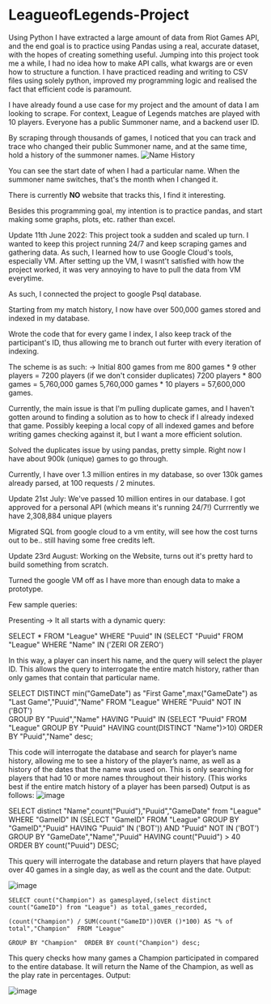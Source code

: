 # LeagueofLegends-Project
Using Python I have extracted a large amount of data from Riot Games API, and the end goal is to practice using Pandas using a real, accurate dataset, with the hopes of creating something useful.
Jumping into this project took me a while, I had no idea how to make API calls, what kwargs are or even how to structure a function.
I have practiced reading and writing to CSV files using solely python, improved my programming logic and realised the fact that efficient code is paramount.

I have already found a use case for my project and the amount of data I am looking to scrape.
For context, League of Legends matches are played with 10 players. Everyone has a public Summoner name, and a backend user ID. 

By scraping through thousands of games, I noticed that you can track and trace who changed their public Summoner name, and at the same time, hold a history of the summoner names.
![Name History](https://user-images.githubusercontent.com/16565764/170566385-819283a2-ff94-4693-827c-b1344e868b6f.png)

You can see the start date of when I had a particular name. When the summoner name switches, that's the month when I changed it.

There is currently **NO** website that tracks this, I find it interesting. 
  
Besides this programming goal, my intention is to practice pandas, and start making some graphs, plots, etc. rather than excel.

Update 11th June 2022:
This project took a sudden and scaled up turn.
I wanted to keep this project running 24/7 and keep scraping games and gathering data.
As such, I learned how to use Google Cloud's tools, especially VM.
After setting up the VM, I wasnt't satisfied with how the project worked, it was very annoying to have to pull the data from VM everytime.

As such, I connected the project to google Psql database.

Starting from my match history, I now have over 500,000 games stored and indexed in my database. 

Wrote the code that for every game I index, I also keep track of the participant's ID, thus allowing me to branch out furter with every iteration of indexing. 

The scheme is as such:
-> Initial 800 games from me
800 games * 9 other players = 7200 players (if we don't consider duplicates)
7200 players * 800 games = 5,760,000 games 
5,760,000 games * 10 players = 57,600,000 games. 

Currently, the main issue is that I'm pulling duplicate games, and I haven't gotten around to finding a solution as to how to check if I already indexed that game. Possibly keeping a local copy of all indexed games and before writing games checking against it, but I want a more efficient solution.


Solved the duplicates issue by using pandas, pretty simple. Right now I have about 900k (unique) games to go through. 

Currently, I have over 1.3 million entires in my database, so over 130k games already parsed, at 100 requests / 2 minutes.

Update 21st July:
We've passed 10 million entires in our database. 
I got approved for a personal API (which means it's running 24/7!)
Currrently we have 2,308,884 unique players 

Migrated SQL from google cloud to a vm entity, will see how the cost turns out to be.. still having some free credits left.


Update 23rd August: 
Working on the Website, turns out it's pretty hard to build something from scratch.

Turned the google VM off as I have more than enough data to make a prototype.

Few sample queries:

Presenting
->
It all starts with a dynamic query:

  SELECT * FROM "League" WHERE "Puuid" IN 
                               (SELECT "Puuid" FROM "League" WHERE "Name" IN ('ZERI OR ZERO')
                             
In this way, a player can insert his name, and the query will select the player ID. This allows the query to interrogate the entire match history, rather than only games that contain that particular name.

  SELECT
      DISTINCT min("GameDate") as "First Game",max("GameDate") as "Last Game","Puuid","Name"
  FROM
      "League"
  WHERE
      "Puuid" NOT IN ('BOT')   
  GROUP BY
      "Puuid","Name"
  HAVING "Puuid" IN (SELECT "Puuid" FROM "League" GROUP BY "Puuid" HAVING count(DISTINCT "Name")>10)
  ORDER BY "Puuid","Name" desc;

This code will interrogate the database and search for player’s name history, allowing me to see a history of the player’s name, as well as a history of the dates that the name was used on.
This is only searching for players that had 10 or more names throughout their history.
(This works best if the entire match history of a player has been parsed)
Output is as follows:
 ![image](https://user-images.githubusercontent.com/16565764/186248262-52d431ef-cb37-42c7-b68c-7f22416161cf.png)


SELECT distinct "Name",count("Puuid"),"Puuid","GameDate" from "League"
WHERE "GameID" IN (SELECT "GameID" FROM "League" GROUP BY "GameID","Puuid" HAVING "Puuid" IN ('BOT'))
AND "Puuid" NOT IN ('BOT')
GROUP BY "GameDate","Name","Puuid"
HAVING count("Puuid") > 40
ORDER BY count("Puuid") DESC;

This query will interrogate the database and return players that have played over 40 games in a single day, as well as the count and the date.
Output:
 
![image](https://user-images.githubusercontent.com/16565764/186248252-3870f4c0-a512-4860-acec-c8d3be330e20.png)


`SELECT count("Champion") as gamesplayed,(select distinct count("GameID") from "League") as total_games_recorded,`

`(count("Champion") / SUM(count("GameID"))OVER ()*100) AS "% of total","Champion"  FROM "League"`

`GROUP BY "Champion"  ORDER BY count("Champion") desc;`


This query checks how many games a Champion participated in compared to the entire database.
It will return the Name of the Champion, as well as the play rate in percentages.
Output:
 


![image](https://user-images.githubusercontent.com/16565764/186248219-25a5cfdf-2467-4686-ae57-d210c7bca36d.png)
